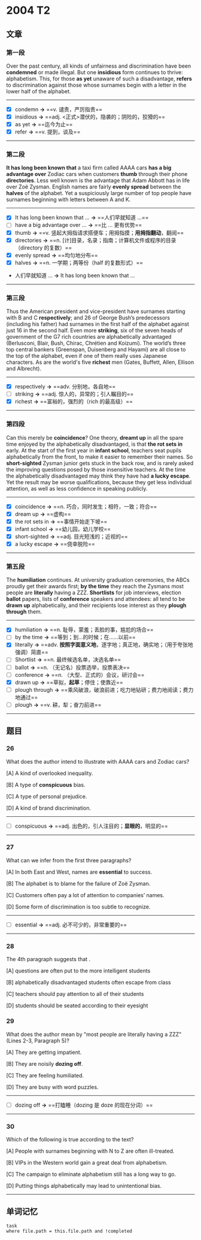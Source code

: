
# 2004 T2

## 文章

### 第一段

Over the past century, all kinds of unfairness and discrimination have been **condemned** or made illegal. But one **insidious** form continues to thrive: alphabetism. This, for those **as yet** unaware of such a disadvantage, **refers** to discrimination against those whose surnames begin with a letter in the lower half of the alphabet.

---

- [x] condemn **→** ==v. 谴责，严厉指责==
- [x] insidious **→** ==adj. <正式>潜伏的，隐袭的；阴险的，狡猾的==
- [x] as yet **→** ==迄今为止==
- [x] refer **→** ==v. 提到，谈及==

---

### 第二段

**It has long been known that** a taxi firm called AAAA cars **has a big advantage over** Zodiac cars when customers **thumb** through their phone **directories**. Less well known is the advantage that Adam Abbott has in life over Zoë Zysman. English names are fairly **evenly spread** between the **halves** of the alphabet. Yet a suspiciously large number of top people have surnames beginning with letters between A and K. 

---

- [x] It has long been known that ...  **→** ==人们早就知道 ...==
- [ ] have a big advantage over ...  **→** ==比 ... 更有优势==
- [x] thumb **→** ==v. 竖起大拇指请求搭便车；用拇指摸；**用拇指翻动**，翻阅==
- [x] directories **→** ==n. [计]目录，名录；指南；计算机文件或程序的目录（directory 的复数）==
- [x] evenly spread **→** ==均匀地分布==
- [x] halves **→** ==n. 一学期；两等份（half 的复数形式）==
- 人们早就知道 ... **→** It has long been known that ... 

---

### 第三段

Thus the American president and vice-president have surnames starting with B and C **respectively**; and 26 of George Bush’s predecessors (including his father) had surnames in the first half of the alphabet against just 16 in the second half. Even more **striking**, six of the seven heads of government of the G7 rich countries are alphabetically advantaged (Berlusconi, Blair, Bush, Chirac, Chrétien and Koizumi). The world’s three top central bankers (Greenspan, Duisenberg and Hayami) are all close to the top of the alphabet, even if one of them really uses Japanese characters. As are the world's five **richest** men (Gates, Buffett, Allen, Ellison and Albrecht).

---

- [x] respectively **→** ==adv. 分别地，各自地==
- [ ] striking **→** ==adj. 惊人的，异常的；引人瞩目的==
- [x] richest **→** ==富裕的，强烈的（rich 的最高级）==

---

### 第四段

Can this merely be **coincidence**? One theory, **dreamt up** in all the spare time enjoyed by the alphabetically disadvantaged, is that **the rot sets in** early. At the start of the first year in **infant school**, teachers seat pupils alphabetically from the front, to make it easier to remember their names. So **short-sighted** Zysman junior gets stuck in the back row, and is rarely asked the improving questions posed by those insensitive teachers. At the time the alphabetically disadvantaged may think they have had **a lucky escape**. Yet the result may be worse qualifications, because they get less individual attention, as well as less confidence in speaking publicly.

---

- [x] coincidence **→** ==n. 巧合，同时发生；相符，一致；符合==
- [x] dream up **→** ==虚构==
- [x] the rot sets in **→** ==事情开始走下坡==
- [x] infant school **→** ==幼儿园，幼儿学校==
- [x] short-sighted **→** ==adj. 目光短浅的；近视的==
- [x] a lucky escape **→** ==侥幸脱险==

---

### 第五段

The **humiliation** continues. At university graduation ceremonies, the ABCs proudly get their awards first; **by the time** they reach the Zysmans most people are **literally** having a ZZZ. **Shortlists** for job interviews, election **ballot** papers, lists of **conference** speakers and attendees: all tend to be **drawn up** alphabetically, and their recipients lose interest as they **plough through** them.

---

- [x] humiliation **→** ==n. 耻辱，蒙羞；丢脸的事，尴尬的场合==
- [ ] by the time **→** ==等到；到…的时候；在……以前==
- [x] literally **→** ==adv. **按照字面意义地**，逐字地；真正地，确实地；（用于夸张地强调）简直==
- [ ] Shortlist **→** ==n. 最终候选名单，决选名单==
- [ ] ballot **→** ==n. （无记名）投票选举，投票表决==
- [ ] conference **→** ==n. （大型、正式的）会议，研讨会==
- [x] drawn up **→** ==草拟，**起草**；停住；使靠近==
- [ ] plough through **→** ==乘风破浪，破浪前进；吃力地钻研；费力地阅读；费力地通过==
- [ ] plough **→** ==v. 耕，犁；奋力前进==

---

## 题目

### 26

What does the author intend to illustrate with AAAA cars and Zodiac cars? 

[A] A kind of overlooked inequality.

[B] A type of **conspicuous** bias. 

[C] A type of personal prejudice.

[D] A kind of brand discrimination.

---

- [ ] conspicuous **→** ==adj. 出色的，引人注目的；**显眼的**，明显的==

---

### 27

What can we infer from the first three paragraphs?

[A] In both East and West, names are **essential** to success. 

[B] The alphabet is to blame for the failure of Zoë Zysman.

[C] Customers often pay a lot of attention to companies’ names. 

[D] Some form of discrimination is too subtle to recognize.

---

- [ ] essential **→** ==adj. 必不可少的，非常重要的==

---

### 28

The 4th paragraph suggests that	.

[A] questions are often put to the more intelligent students

[B] alphabetically disadvantaged students often escape from class 

[C] teachers should pay attention to all of their students

[D] students should be seated according to their eyesight

### 29

What does the author mean by "most people are literally having a ZZZ" (Lines 2-3, Paragraph 5)?

[A] They are getting impatient. 

[B] They are noisily **dozing off**. 

[C] They are feeling humiliated.

[D] They are busy with word puzzles.

---

- [ ] dozing off **→** ==打瞌睡（dozing 是 doze 的现在分词）==

---

### 30

Which of the following is true according to the text?

[A] People with surnames beginning with N to Z are often ill-treated. 

[B] VIPs in the Western world gain a great deal from alphabetism.

[C] The campaign to eliminate alphabetism still has a long way to go. 

[D] Putting things alphabetically may lead to unintentional bias.

---

## 单词记忆

```dataview
task
where file.path = this.file.path and !completed
```